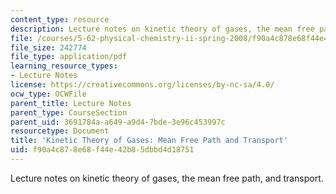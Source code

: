 ```yaml
---
content_type: resource
description: Lecture notes on kinetic theory of gases, the mean free path, and transport.
file: /courses/5-62-physical-chemistry-ii-spring-2008/f90a4c878e68f44e42b85dbbd4d18751_31_562ln08.pdf
file_size: 242774
file_type: application/pdf
learning_resource_types:
- Lecture Notes
license: https://creativecommons.org/licenses/by-nc-sa/4.0/
ocw_type: OCWFile
parent_title: Lecture Notes
parent_type: CourseSection
parent_uid: 3691784a-a649-a9d4-7bde-3e96c453997c
resourcetype: Document
title: 'Kinetic Theory of Gases: Mean Free Path and Transport'
uid: f90a4c87-8e68-f44e-42b8-5dbbd4d18751
---
```

Lecture notes on kinetic theory of gases, the mean free path, and transport.